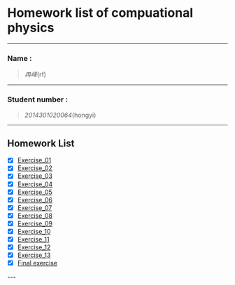 

#  Homework list of compuational physics



---

### Name :
> *冉峰*(rf)

---   
 
### Student number :
>*2014301020064*(hongyi)

---  

## Homework List
- [x] [Exercise_01](https://github.com/rfhongyi/compuational_physics_N2014301020064/blob/master/README.md)
- [x] [Exercise_02](https://www.zybuluo.com/rfhongyi/note/502565)
- [x] [Exercise_03](https://www.zybuluo.com/rfhongyi/note/512636)
- [x] [Exercise_04](https://www.zybuluo.com/rfhongyi/note/524175)
- [x] [Exercise_05](https://www.zybuluo.com/rfhongyi/note/533702)
- [x] [Exercise_06](https://www.zybuluo.com/rfhongyi/note/541045)
- [x] [Exercise_07](https://www.zybuluo.com/rfhongyi/note/545857)
- [x] [Exercise_08](https://www.zybuluo.com/rfhongyi/note/563654)
- [x] [Exercise_09](https://www.zybuluo.com/rfhongyi/note/572585)
- [x] [Exercise_10](https://www.zybuluo.com/rfhongyi/note/580731)
- [x] [Exercise_11](https://www.zybuluo.com/rfhongyi/note/589280)
- [x] [Exercise_12](https://www.zybuluo.com/rfhongyi/note/597242)
- [x] [Exercise_13](https://www.zybuluo.com/rfhongyi/note/604472)
- [x] [Final exercise](https://www.zybuluo.com/rfhongyi/note/617363)

---  


